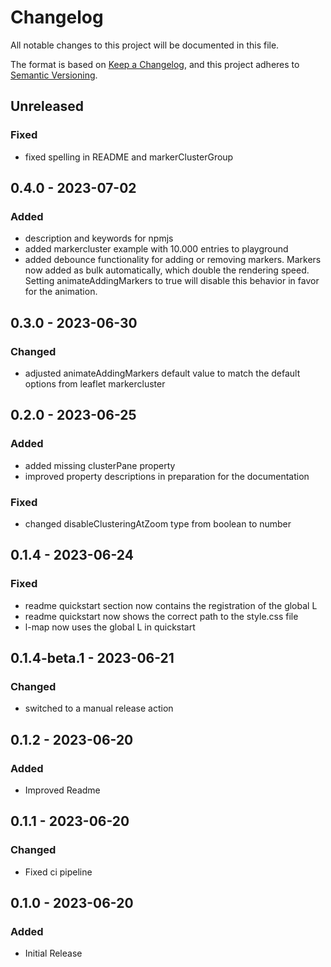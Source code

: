 # Changelog

All notable changes to this project will be documented in this file.

The format is based on [Keep a Changelog](https://keepachangelog.com/en/1.0.0/),
and this project adheres to [Semantic Versioning](https://semver.org/spec/v2.0.0.html).

## Unreleased

### Fixed

- fixed spelling in README and markerClusterGroup

## 0.4.0 - 2023-07-02

### Added

- description and keywords for npmjs
- added markercluster example with 10.000 entries to playground
- added debounce functionality for adding or removing markers. Markers now added as bulk automatically, which double the rendering speed. Setting animateAddingMarkers to true will disable this behavior in favor for the animation.

## 0.3.0 - 2023-06-30

### Changed

- adjusted animateAddingMarkers default value to match the default options from leaflet markercluster

## 0.2.0 - 2023-06-25

### Added

- added missing clusterPane property
- improved property descriptions in preparation for the documentation

### Fixed

- changed disableClusteringAtZoom type from boolean to number

## 0.1.4 - 2023-06-24

### Fixed

- readme quickstart section now contains the registration of the global L
- readme quickstart now shows the correct path to the style.css file
- l-map now uses the global L in quickstart

## 0.1.4-beta.1 - 2023-06-21

### Changed

- switched to a manual release action

## 0.1.2 - 2023-06-20

### Added

- Improved Readme

## 0.1.1 - 2023-06-20

### Changed

- Fixed ci pipeline

## 0.1.0 - 2023-06-20

### Added

- Initial Release
